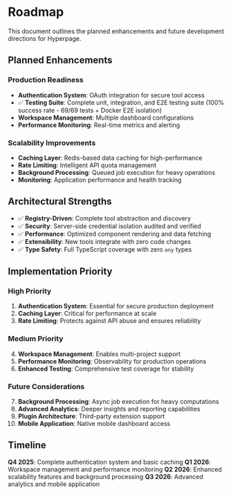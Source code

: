 # Roadmap

This document outlines the planned enhancements and future development directions for Hyperpage.

## Planned Enhancements

### Production Readiness
- **Authentication System**: OAuth integration for secure tool access
- ✅ **Testing Suite**: Complete unit, integration, and E2E testing suite (100% success rate - 69/69 tests + Docker E2E isolation)
- **Workspace Management**: Multiple dashboard configurations
- **Performance Monitoring**: Real-time metrics and alerting

### Scalability Improvements
- **Caching Layer**: Redis-based data caching for high-performance
- **Rate Limiting**: Intelligent API quota management
- **Background Processing**: Queued job execution for heavy operations
- **Monitoring**: Application performance and health tracking

## Architectural Strengths
- ✅ **Registry-Driven**: Complete tool abstraction and discovery
- ✅ **Security**: Server-side credential isolation audited and verified
- ✅ **Performance**: Optimized component rendering and data fetching
- ✅ **Extensibility**: New tools integrate with zero code changes
- ✅ **Type Safety**: Full TypeScript coverage with zero `any` types

## Implementation Priority

### High Priority
1. **Authentication System**: Essential for secure production deployment
2. **Caching Layer**: Critical for performance at scale
3. **Rate Limiting**: Protects against API abuse and ensures reliability

### Medium Priority
4. **Workspace Management**: Enables multi-project support
5. **Performance Monitoring**: Observability for production operations
6. **Enhanced Testing**: Comprehensive test coverage for stability

### Future Considerations
7. **Background Processing**: Async job execution for heavy computations
8. **Advanced Analytics**: Deeper insights and reporting capabilities
9. **Plugin Architecture**: Third-party extension support
10. **Mobile Application**: Native mobile dashboard access

## Timeline

**Q4 2025**: Complete authentication system and basic caching
**Q1 2026**: Workspace management and performance monitoring
**Q2 2026**: Enhanced scalability features and background processing
**Q3 2026**: Advanced analytics and mobile application

